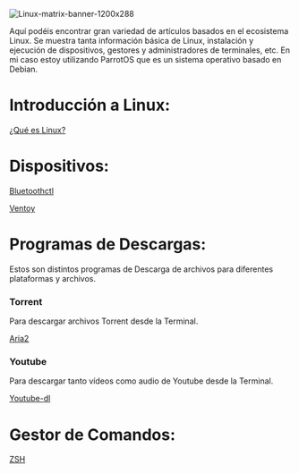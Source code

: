 ![Linux-matrix-banner-1200x288](https://user-images.githubusercontent.com/103068924/165993945-1e654b48-64c2-48b6-bd66-8e87763d9b50.jpg)

Aquí podéis encontrar gran variedad de artículos basados en el ecosistema Linux. Se muestra tanta información básica de Linux, instalación y ejecución 
de dispositivos, gestores y administradores de terminales, etc. En mi caso estoy utilizando ParrotOS que es un sistema operativo basado en Debian.

# Introducción a Linux:

[¿Qué es Linux?](../Linux/Introducción_a_Linux/Introducción_a_Linux.html)

# Dispositivos:

[Bluetoothctl](../Linux/Introducción_a_Linux/Bluetoothctl.html)  

[Ventoy](/f1r0x.github.io/Linux/Programas_para_Linux)

# Programas de Descargas:
Estos son distintos programas de Descarga de archivos para diferentes plataformas y archivos.

### Torrent
Para descargar archivos Torrent desde la Terminal.

[Aria2](../Linux/Programas_para_Linux/Aria2.html)

### Youtube
Para descargar tanto vídeos como audio de Youtube desde la Terminal.

[Youtube-dl](../Linux/Programas_para_Linux/Youtube-dl.html)

# Gestor de Comandos:

[ZSH](../Linux/ZSH/ZSH.html)
